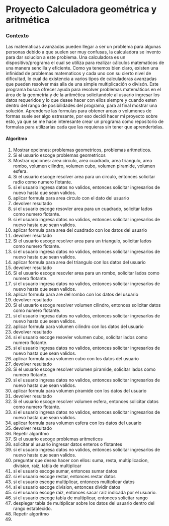 # Proyecto Calculadora geométrica y aritmética
### Contexto
Las matematicas avanzadas pueden llegar a ser un problema para algunas personas debido a que suelen ser muy confusas, la calculadora se invento para dar solucion a este problema. Una calculadora es un dispositivo/programa el cual se utiliza para realizar cálculos matematicos de una manera sencilla y eficiente. Como ya tenemos bien claro, existen una infinidad de problemas matematicos y cada uno con su cierto nivel de dificultad, lo cual da existencia a varios tipos de calculadoras avanzadas que pueden resolver más alla de una simple multiplicación o divisón.
Este programa busca ofrecer ayuda para resolver  problemas matemáticos en el área de la geometria y de la aritmética solicitandole al usuario ingresar los datos requeridos y lo que desee hacer con ellos siempre y cuando esten dentro del rango de posibilidades del programa, para al final mostrar una solución. Aprenderse las formulas para obtener areas o volumenes de formas suele ser algo estresante, por eso decidi hacer mi proyecto sobre esto, ya que se me hace interesante crear un programa como repositorio de formulas para utilizarlas cada que las requieras sin tener que aprendertelas.

#### Algoritmo
1. Mostrar opciones: problemas geometricos, problemas aritmeticos.
2. Si el usuario escoge problemas geometricos
3.    Mostrar opciones: area circulo, area cuadrado, area triangulo, area rombo, volumen cilindro, volumen cubo, volumen piramide, volumen esfera.
4.    Si el usuario escoge resolver area para un circulo, entonces solicitar radio como numero flotante.
5.    si el usuario ingresa datos no validos, entonces solicitar ingresarlos de nuevo hasta que sean validos.
6.    aplicar formula para area circulo con el dato del usuario
7.    devolver resultado
8.    si el usuario escoge resovler area para un cuadrado, solicitar lados como numero flotante.
9.    si el usuario ingresa datos no validos, entonces solicitar ingresarlos de nuevo hasta que sean validos.
10.   aplicar formula para area del cuadrado con los datos del usuario
11.   devolver resultado
12.   Si el usuario escoge resolver area para un triangulo, solicitar lados como numero flotante.
13.   si el usuario ingresa datos no validos, entonces solicitar ingresarlos de nuevo hasta que sean validos.
14.   aplicar formula para area del triangulo con los datos del usuario
15.   devolver resultado
16.   Si el usuario escoge resovler area para un rombo, solicitar lados como numero flotante.
17.   si el usuario ingresa datos no validos, entonces solicitar ingresarlos de nuevo hasta que sean validos.
18.   aplicar formula para are del rombo con los datos del usuario
19.   devolver resultado
20.   Si el usuario escoge resolver volumen cilindro, entonces solicitar datos como numero flotante.
21.   si el usuario ingresa datos no validos, entonces solicitar ingresarlos de nuevo hasta que sean validos.
22.   aplicar formula para volumen cilindro con los datos del usuario
23.   devolver resultado
24.   si el usuario escoge resovler volumen cubo, solicitar lados como numero flotante.
25.   si el usuario ingresa datos no validos, entonces solicitar ingresarlos de nuevo hasta que sean validos.
26.   aplicar formula para volumen cubo con los datos del usuario
27.   devolver resultado
28.   Si el usuario escoge resolver volumen piramide, solicitar lados como numero flotante.
29.   si el usuario ingresa datos no validos, entonces solicitar ingresarlos de nuevo hasta que sean validos.
30.   aplicar formula para volumen piramide con los datos del usuario
31.   devolver resultado
32.   Si el usuario escoge resolver volumen esfera, entonces solicitar datos como numero flotante.
33.   si el usuario ingresa datos no validos, entonces solicitar ingresarlos de nuevo hasta que sean validos.
34.   aplicar formula para volumen esfera con los datos del usuario
35.   devolver resultado
36. Repetir algoritmo
37. Si el usuario escoge problemas aritmeticos
38.   solicitar al usuario ingresar datos enteros o flotantes
39.   si el usuario ingresa datos no validos, entonces solicitar ingresarlos de nuevo hasta que sean validos.
40.   preguntar que desea hacer con ellos: suma, resta, multiplicacion, division, raiz, tabla de multiplicar
41.   si el usuario escoge sumar, entonces sumar datos
42.   si el usuario escoge restar, entonces restar datos
43.   si el usuario escoge multiplicar, entonces multiplicar datos
44.   si el usuario escoge division, entonces dividir datos
45.   si el usuario escoge raiz, entonces sacar raiz indicada por el usuario.
46.   si el usuario escoge tabla de multiplicar, entonces solicitar rango
47.    desplegar tabla de multiplicar sobre los datos del usuario dentro del rango establecido.
48. Repetir algoritmo
49.   
